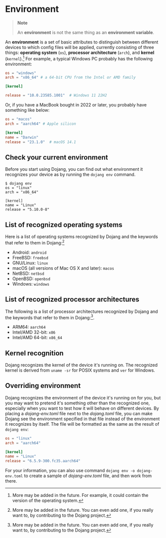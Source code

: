 Environment
===========

> **Note**  
>
> An **environment** is not the same thing as an **environment variable**.

An **environment** is a set of basic attributes to distinguish between
different devices to which config files will be applied,
currently consisting of three things: **operating system** (`os`), **processor
architecture** (`arch`), and **kernel** (`kernel`).[^1]  For example,
a typical Windows PC probably has the following environment:

~~~~ toml
os = "windows"
arch = "x86_64" # a 64-bit CPU from the Intel or AMD family

[kernel]

release = "10.0.23585.1001"  # Windows 11 22H2
~~~~

Or, if you have a MacBook bought in 2022 or later, you probably have something
like below:

~~~~ toml
os = "macos"
arch = "aarch64" # Apple silicon

[kernel]
name = "Darwin"
release = "23.1.0"  # macOS 14.1
~~~~

[^1]: More may be added in the future.  For example, it could contain
      the version of the operating system.


Check your current environment
------------------------------

Before you start using Dojang, you can find out what environment it recognizes
your device as by running the `dojang env` command.

~~~~ console
$ dojang env
os = "linux"
arch = "x86_64"

[kernel]
name = "Linux"
release = "5.10.0-8"
~~~~


List of recognized operating systems
------------------------------------

Here is a list of operating systems recognized by Dojang and the keywords that
refer to them in Dojang:[^2]

 -  Android: `android`
 -  FreeBSD: `freebsd`
 -  GNU/Linux: `linux`
 -  macOS (all versions of Mac OS X and later): `macos`
 -  NetBSD: `netbsd`
 -  OpenBSD: `openbsd`
 -  Windows: `windows`

[^2]: More may be added in the future.  You can even add one, if you really
      want to, by contributing to the Dojang project.


List of recognized processor architectures
------------------------------------------

The following is a list of processor architectures recognized by Dojang and
the keywords that refer to them in Dojang:[^2].

- ARM64: `aarch64`
- Intel/AMD 32-bit: `x86`
- Intel/AMD 64-bit: `x86_64`


Kernel recognition
------------------

Dojang recognizes the kernel of the device it's running on.  The recognized
kernel is derived from `uname -sr` for POSIX systems and `ver` for Windows.


Overriding environment
----------------------

Dojang recognizes the environment of the device it's running on for you,
but you may want to pretend it's something other than the recognized one,
especially when you want to test how it will behave on different devices.
By placing a *dojang-env.toml* file next to the *dojang.toml* file, you can make
Dojang see the environment specified in that file instead of the environment it
recognizes by itself.  The file will be formatted as the same as the result
of `dojang env`:

~~~~ toml
os = "linux"
arch = "aarch64"

[kernel]
name = "Linux"
release = "6.5.9-300.fc35.aarch64"
~~~~

For your information, you can also use command `dojang env -o dojang-env.toml`
to create a sample of *dojang-env.toml* file, and then work from there.
